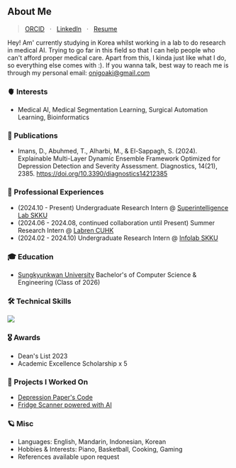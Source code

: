 ## About Me
> [ORCID](https://orcid.org/0009-0005-0652-7481) &nbsp; · &nbsp; [LinkedIn](https://www.linkedin.com/in/dillanimans/) &nbsp; · &nbsp; [Resume](DillanImansResume.pdf)

Hey! Am' currently studying in Korea whilst working in a lab to do research in medical AI. Trying to go far in this field so that I can help people who can't afford proper medical care. Apart from this, I kinda just like what I do, so everything else comes with :). If you wanna talk, best way to reach me is through my personal email: onigoaki@gmail.com

### 🫀 Interests
- Medical AI, Medical Segmentation Learning, Surgical Automation Learning, Bioinformatics

### 📝 Publications
- Imans, D., Abuhmed, T., Alharbi, M., & El-Sappagh, S. (2024). Explainable Multi-Layer Dynamic Ensemble Framework Optimized for Depression Detection and Severity Assessment. Diagnostics, 14(21), 2385. https://doi.org/10.3390/diagnostics14212385

### 🚀 Professional Experiences
- (2024.10 - Present) Undergraduate Research Intern @ [Superintelligence Lab SKKU](http://monet.skku.edu/main/)
- (2024.06 - 2024.08, continued collaboration until Present) Summer Research Intern @ [Labren CUHK](http://www.labren.org/mm/)
- (2024.02 - 2024.10) Undergraduate Research Intern @ [Infolab SKKU](https://infolab.skku.edu/)

### 🎓 Education
- [Sungkyunkwan University](https://www.skku.ac.kr/skku/index.do) Bachelor's of Computer Science & Engineering (Class of 2026)

### 🛠️ Technical Skills
<p>
  <a href="https://skillicons.dev">
    <img src="https://skillicons.dev/icons?i=anaconda,arduino,bash,c,cpp,figma,firebase,flask,github,js,mongodb,nodejs,opencv,py,pytorch,react,redux"/>
  </a>
  <br/>
</p>

### 🎖️ Awards
- Dean's List 2023
- Academic Excellence Scholarship x 5

### 👾 Projects I Worked On
- [Depression Paper's Code](https://github.com/InfoLab-SKKU/DES4Depression/tree/main)
- [Fridge Scanner powered with AI](https://github.com/gatosopa/food_app_flutter)

### 🪐 Misc
- Languages: English, Mandarin, Indonesian, Korean
- Hobbies & Interests: Piano, Basketball, Cooking, Gaming
- References available upon request
